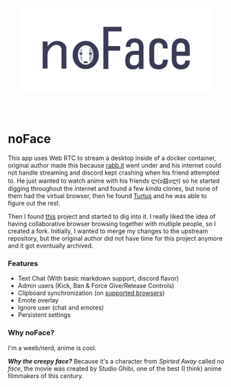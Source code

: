 <div align="center">
<a href="https://neko.m1k1o.net/#/" ><img src="https://raw.githubusercontent.com/Glados95/neko/master/docs/_media/logo.png" width="450" height="auto"/></a>
<br/>
<br/>
<br/>
<br/>
</div>

# noFace

This app uses Web RTC to stream a desktop inside of a docker container, original author made this because [rabb.it](https://en.wikipedia.org/wiki/Rabb.it) went under and his internet could not handle streaming and discord kept crashing when his friend attempted to. He just wanted to watch anime with his friends ლ(ಠ益ಠლ) so he started digging throughout the internet and found a few *kinda* clones, but none of them had the virtual browser, then he found [Turtus](https://github.com/Khauri/Turtus) and he was able to figure out the rest.

Then I found [this](https://github.com/nurdism/neko) project and started to dig into it. I really liked the idea of having collaborative browser browsing together with mutliple people, so I created a fork. Initially, I wanted to merge my changes to the upstream repository, but the original author did not have time for this project anymore and it got eventually archived.

### Features

  * Text Chat (With basic markdown support, discord flavor)
  * Admin users (Kick, Ban & Force Give/Release Controls)
  * Clipboard synchronization (on [supported browsers](https://developer.mozilla.org/en-US/docs/Web/API/Clipboard/readText))
  * Emote overlay
  * Ignore user (chat and emotes)
  * Persistent settings

### Why noFace?

I'm a weeb/nerd, anime is cool.

***Why the creepy face?*** Because it's a character from *Spirted Away* called *no face*, the movie was created by Studio Ghibi, one of the best (I think) anime filmmakers of this century.
